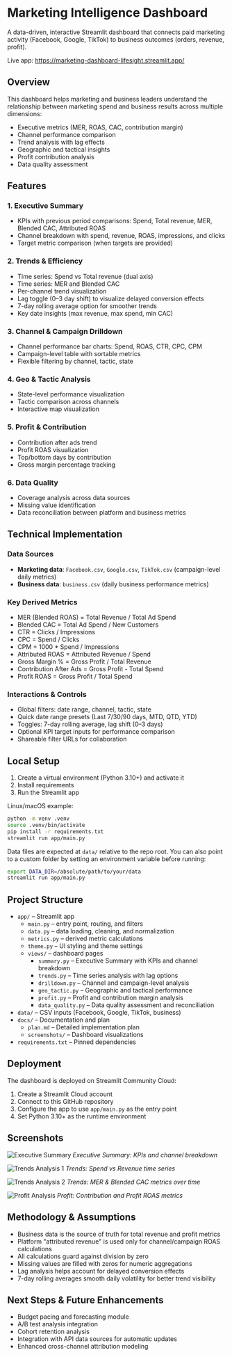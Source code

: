 # Marketing Intelligence Dashboard

A data-driven, interactive Streamlit dashboard that connects paid marketing activity (Facebook, Google, TikTok) to business outcomes (orders, revenue, profit).

Live app: https://marketing-dashboard-lifesight.streamlit.app/

## Overview

This dashboard helps marketing and business leaders understand the relationship between marketing spend and business results across multiple dimensions:

- Executive metrics (MER, ROAS, CAC, contribution margin)
- Channel performance comparison
- Trend analysis with lag effects
- Geographic and tactical insights
- Profit contribution analysis
- Data quality assessment

## Features

### 1. Executive Summary
- KPIs with previous period comparisons: Spend, Total revenue, MER, Blended CAC, Attributed ROAS
- Channel breakdown with spend, revenue, ROAS, impressions, and clicks
- Target metric comparison (when targets are provided)

### 2. Trends & Efficiency
- Time series: Spend vs Total revenue (dual axis)
- Time series: MER and Blended CAC
- Per-channel trend visualization
- Lag toggle (0–3 day shift) to visualize delayed conversion effects
- 7-day rolling average option for smoother trends
- Key date insights (max revenue, max spend, min CAC)

### 3. Channel & Campaign Drilldown
- Channel performance bar charts: Spend, ROAS, CTR, CPC, CPM
- Campaign-level table with sortable metrics
- Flexible filtering by channel, tactic, state

### 4. Geo & Tactic Analysis
- State-level performance visualization
- Tactic comparison across channels
- Interactive map visualization

### 5. Profit & Contribution
- Contribution after ads trend
- Profit ROAS visualization
- Top/bottom days by contribution
- Gross margin percentage tracking

### 6. Data Quality
- Coverage analysis across data sources
- Missing value identification
- Data reconciliation between platform and business metrics

## Technical Implementation

### Data Sources
- **Marketing data**: `Facebook.csv`, `Google.csv`, `TikTok.csv` (campaign-level daily metrics)
- **Business data**: `business.csv` (daily business performance metrics)

### Key Derived Metrics
- MER (Blended ROAS) = Total Revenue / Total Ad Spend
- Blended CAC = Total Ad Spend / New Customers
- CTR = Clicks / Impressions
- CPC = Spend / Clicks
- CPM = 1000 * Spend / Impressions
- Attributed ROAS = Attributed Revenue / Spend
- Gross Margin % = Gross Profit / Total Revenue
- Contribution After Ads = Gross Profit - Total Spend
- Profit ROAS = Gross Profit / Total Spend

### Interactions & Controls
- Global filters: date range, channel, tactic, state
- Quick date range presets (Last 7/30/90 days, MTD, QTD, YTD)
- Toggles: 7-day rolling average, lag shift (0–3 days)
- Optional KPI target inputs for performance comparison
- Shareable filter URLs for collaboration

## Local Setup

1) Create a virtual environment (Python 3.10+) and activate it
2) Install requirements
3) Run the Streamlit app

Linux/macOS example:

```bash
python -m venv .venv
source .venv/bin/activate
pip install -r requirements.txt
streamlit run app/main.py
```

Data files are expected at `data/` relative to the repo root. You can also point to a custom folder by setting an environment variable before running:

```bash
export DATA_DIR=/absolute/path/to/your/data
streamlit run app/main.py
```

## Project Structure

- `app/` – Streamlit app
  - `main.py` – entry point, routing, and filters
  - `data.py` – data loading, cleaning, and normalization
  - `metrics.py` – derived metric calculations
  - `theme.py` – UI styling and theme settings
  - `views/` – dashboard pages
    - `summary.py` – Executive Summary with KPIs and channel breakdown
    - `trends.py` – Time series analysis with lag options
    - `drilldown.py` – Channel and campaign-level analysis
    - `geo_tactic.py` – Geographic and tactical performance
    - `profit.py` – Profit and contribution margin analysis
    - `data_quality.py` – Data quality assessment and reconciliation
- `data/` – CSV inputs (Facebook, Google, TikTok, business)
- `docs/` – Documentation and plan
  - `plan.md` – Detailed implementation plan
  - `screenshots/` – Dashboard visualizations
- `requirements.txt` – Pinned dependencies

## Deployment

The dashboard is deployed on Streamlit Community Cloud:

1) Create a Streamlit Cloud account
2) Connect to this GitHub repository
3) Configure the app to use `app/main.py` as the entry point
4) Set Python 3.10+ as the runtime environment

## Screenshots

![Executive Summary](docs/screenshots/executive-summary.png)
*Executive Summary: KPIs and channel breakdown*

![Trends Analysis 1](docs/screenshots/trend-analysis-1.png)
*Trends: Spend vs Revenue time series*

![Trends Analysis 2](docs/screenshots/trend-analysis-2.png)
*Trends: MER & Blended CAC metrics over time*

![Profit Analysis](docs/screenshots/profit-contribution.png)
*Profit: Contribution and Profit ROAS metrics*

## Methodology & Assumptions

- Business data is the source of truth for total revenue and profit metrics
- Platform "attributed revenue" is used only for channel/campaign ROAS calculations
- All calculations guard against division by zero
- Missing values are filled with zeros for numeric aggregations
- Lag analysis helps account for delayed conversion effects
- 7-day rolling averages smooth daily volatility for better trend visibility

## Next Steps & Future Enhancements

- Budget pacing and forecasting module
- A/B test analysis integration
- Cohort retention analysis
- Integration with API data sources for automatic updates
- Enhanced cross-channel attribution modeling